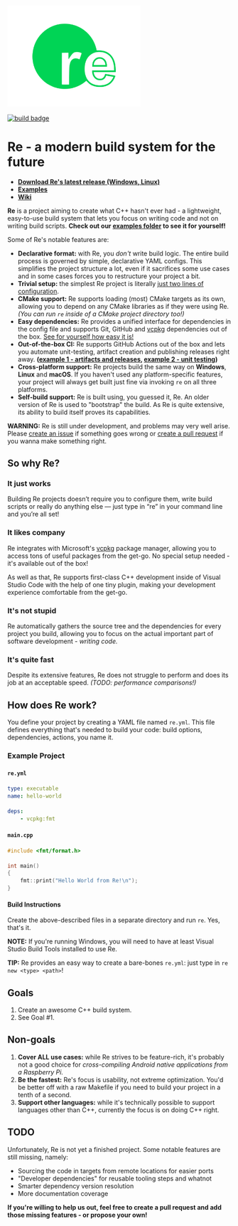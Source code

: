 <img src="logo_readme.png" width="300">

[![build badge](https://github.com/osdeverr/rebs/actions/workflows/build.yml/badge.svg)](https://github.com/osdeverr/rebs/actions?query=workflow%3Abuild)

# Re - a modern build system for the future

- **[Download Re's latest release (Windows, Linux)](https://github.com/osdeverr/rebs/releases/latest)**
- **[Examples](/examples)**
- **[Wiki](https://github.com/osdeverr/rebs/wiki)**

**Re** is a project aiming to create what C++ hasn't ever had - a lightweight, easy-to-use build system that lets you focus on writing code and not on writing build scripts. **Check out our [examples folder](/examples) to see it for yourself!**

Some of Re's notable features are:

- **Declarative format:** with Re, you *don't* write build logic. The entire build process is governed by simple, declarative YAML configs. This simplifies the project structure a lot, even if it sacrifices some use cases and in some cases forces you to restructure your project a bit.
- **Trivial setup:** the simplest Re project is literally [just two lines of configuration](/examples/hello-world/re.yml).
- **CMake support:** Re supports loading (most) CMake targets as its own, allowing you to depend on any CMake libraries as if they were using Re. *(You can run `re` inside of a CMake project directory too!)*
- **Easy dependencies:** Re provides a unified interface for dependencies in the config file and supports Git, GitHub and [vcpkg](https://github.com/microsoft/vcpkg) dependencies out of the box. [See for yourself how easy it is!](/examples/easy-dependencies)
- **Out-of-the-box CI:** Re supports GitHub Actions out of the box and lets you automate unit-testing, artifact creation and publishing releases right away. **([example 1 - artifacts and releases](https://github.com/osdeverr/find-msvc/blob/main/.github/workflows/build.yml), [example 2 - unit testing](https://github.com/k2rate/ulib-process/blob/master/.github/workflows/unit-tests.yml))**
- **Cross-platform support:** Re projects build the same way on **Windows**, **Linux** and **macOS**. If you haven't used any platform-specific features, your project will always get built just fine via invoking `re` on all three platforms.
- **Self-build support:** Re is built using, you guessed it, Re. An older version of Re is used to "bootstrap" the build. As Re is quite extensive, its ability to build itself proves its capabilities.

**WARNING:** Re is still under development, and problems may very well arise. Please [create an issue](https://github.com/osdeverr/rebs/issues/new) if something goes wrong or [create a pull request](https://github.com/osdeverr/rebs/pulls) if you wanna make something right.

## So why Re?

### It just works

Building Re projects doesn’t require you to configure them, write build scripts or really do anything else — just type in “re” in your command line and you’re all set!

### It likes company

Re integrates with Microsoft's [vcpkg](https://github.com/microsoft/vcpkg) package manager, allowing you to access tons of useful packages from the get-go. No special setup needed - it's available out of the box!

As well as that, Re supports first-class C++ development inside of Visual Studio Code with the help of one tiny plugin, making your development experience comfortable from the get-go.

### It's not stupid

Re automatically gathers the source tree and the dependencies for every project you build, allowing you to focus on the actual important part of software development - *writing code.*

### It's quite fast

Despite its extensive features, Re does not struggle to perform and does its job at an acceptable speed. *(TODO: performance comparisons!)*

## How does Re work?

You define your project by creating a YAML file named `re.yml`. This file defines everything that's needed to build your code: build options, dependencies, actions, you name it.

### Example Project

#### `re.yml`
```yaml
type: executable
name: hello-world

deps:
    - vcpkg:fmt
```

#### `main.cpp`
```cpp
#include <fmt/format.h>

int main()
{
    fmt::print("Hello World from Re!\n");
}
```

#### **Build Instructions**
Create the above-described files in a separate directory and run `re`. Yes, that's it.

**NOTE:** If you're running Windows, you will need to have at least Visual Studio Build Tools installed to use Re.

**TIP:** Re provides an easy way to create a bare-bones `re.yml`: just type in `re new <type> <path>`!

## Goals
1. Create an awesome C++ build system.
2. See Goal #1.

## Non-goals
1. **Cover ALL use cases:** while Re strives to be feature-rich, it's probably not a good choice for *cross-compiling Android native applications from a Raspberry Pi.*
2. **Be the fastest:** Re's focus is usability, not extreme optimization. You'd be better off with a raw Makefile if you need to build your project in a tenth of a second.
3. **Support other languages:** while it's technically possible to support languages other than C++, currently the focus is on doing C++ right.

## TODO

Unfortunately, Re is not yet a finished project. Some notable features are still missing, namely:
- Sourcing the code in targets from remote locations for easier ports
- "Developer dependencies" for reusable tooling steps and whatnot
- Smarter dependency version resolution
- More documentation coverage

**If you're willing to help us out, feel free to create a pull request and add those missing features - or propose your own!**
